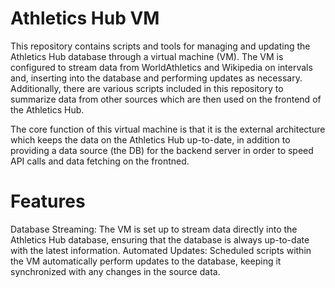 # Athletics Hub VM
This repository contains scripts and tools for managing and updating the Athletics Hub database through a virtual machine (VM).
The VM is configured to stream data from WorldAthletics and Wikipedia on intervals and, inserting into the database and performing updates as necessary.
Additionally, there are various scripts included in this repository to summarize data from other sources which are then used on the frontend of the Athletics Hub. 

The core function of this virtual machine is that it is the external architecture which keeps the data on the Athletics Hub up-to-date, in addition to providing a data source (the DB) for the backend server in order to speed API calls and data fetching on the frontned. 

# Features
Database Streaming: The VM is set up to stream data directly into the Athletics Hub database, ensuring that the database is always up-to-date with the latest information.
Automated Updates: Scheduled scripts within the VM automatically perform updates to the database, keeping it synchronized with any changes in the source data.
